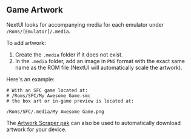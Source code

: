 ## Game Artwork

NextUI looks for accompanying media for each emulator under `/Roms/[Emulator]/.media`.

To add artwork:

1. Create the `.media` folder if it does not exist.
2. In the `.media` folder, add an image in `PNG` format with the exact same name as the ROM file (NextUI will automatically scale the artwork).

Here's an example:

```
# With an SFC game located at:
# /Roms/SFC/My Awesome Game.smc
# the box art or in-game preview is located at:

/Roms/SFC/.media/My Awesome Game.png
```

The [Artwork Scraper pak](https://github.com/josegonzalez/minui-artwork-scraper-pak/) can also be used
to automatically download artwork for your device.
